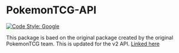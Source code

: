 # PokemonTCG-API

[![Code Style: Google](https://img.shields.io/badge/code%20style-google-blueviolet.svg)](https://github.com/google/gts)

This package is baed on the original package created by the original PokemonTCG team. This is updated for the v2 API. [Linked here](https://github.com/PokemonTCG/pokemon-tcg-sdk-typescript)
